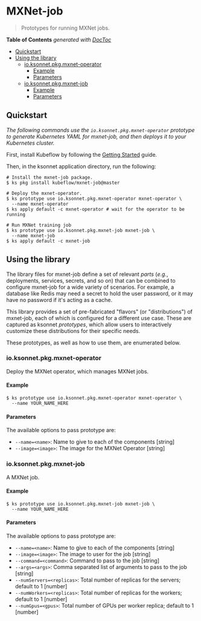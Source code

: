 # MXNet-job

> Prototypes for running MXNet jobs.

<!-- START doctoc generated TOC please keep comment here to allow auto update -->
<!-- DON'T EDIT THIS SECTION, INSTEAD RE-RUN doctoc TO UPDATE -->
**Table of Contents**  *generated with [DocToc](https://github.com/thlorenz/doctoc)*

- [Quickstart](#quickstart)
- [Using the library](#using-the-library)
  - [io.ksonnet.pkg.mxnet-operator](#ioksonnetpkgmxnet-operator)
    - [Example](#example)
    - [Parameters](#parameters)
  - [io.ksonnet.pkg.mxnet-job](#ioksonnetpkgmxnet-job)
    - [Example](#example-1)
    - [Parameters](#parameters-1)

<!-- END doctoc generated TOC please keep comment here to allow auto update -->

## Quickstart

*The following commands use the `io.ksonnet.pkg.mxnet-operator` prototype to
generate Kubernetes YAML for mxnet-job, and then deploys it to your Kubernetes
cluster.*

First, install Kubeflow by following the
[Getting Started](https://www.kubeflow.org/docs/started/getting-started/)
guide.

Then, in the ksonnet application directory, run the following:

```shell
# Install the mxnet-job package.
$ ks pkg install kubeflow/mxnet-job@master

# Deploy the mxnet-operator.
$ ks prototype use io.ksonnet.pkg.mxnet-operator mxnet-operator \
  --name mxnet-operator
$ ks apply default -c mxnet-operator # wait for the operator to be running

# Run MXNet training job
$ ks prototype use io.ksonnet.pkg.mxnet-job mxnet-job \
  --name mxnet-job
$ ks apply default -c mxnet-job
```

## Using the library

The library files for mxnet-job define a set of relevant *parts* (_e.g._,
deployments, services, secrets, and so on) that can be combined to configure
mxnet-job for a wide variety of scenarios. For example, a database like Redis may
need a secret to hold the user password, or it may have no password if it's
acting as a cache.

This library provides a set of pre-fabricated "flavors" (or "distributions") of
mxnet-job, each of which is configured for a different use case. These are
captured as ksonnet *prototypes*, which allow users to interactively customize
these distributions for their specific needs.

These prototypes, as well as how to use them, are enumerated below.

### io.ksonnet.pkg.mxnet-operator

Deploy the MXNet operator, which manages MXNet jobs.

#### Example

```shell
$ ks prototype use io.ksonnet.pkg.mxnet-operator mxnet-operator \
  --name YOUR_NAME_HERE
```

#### Parameters

The available options to pass prototype are:

* `--name=<name>`: Name to give to each of the components [string]
* `--image=<image>`: The image for the MXNet Operator [string]

### io.ksonnet.pkg.mxnet-job

A MXNet job.

#### Example

```shell
$ ks prototype use io.ksonnet.pkg.mxnet-job mxnet-job \
  --name YOUR_NAME_HERE
```

#### Parameters

The available options to pass prototype are:

* `--name=<name>`: Name to give to each of the components [string]
* `--image=<image>`: The image to user for the job [string]
* `--command=<command>`: Command to pass to the job [string]
* `--args=<args>`: Comma separated list of arguments to pass to the job [string]
* `--numServers=<replicas>`: Total number of replicas for the servers; default to 1 [number]
* `--numWorkers=<replicas>`: Total number of replicas for the workers; default to 1 [number]
* `--numGpus=<gpus>`: Total number of GPUs per worker replica; default to 1 [number]
